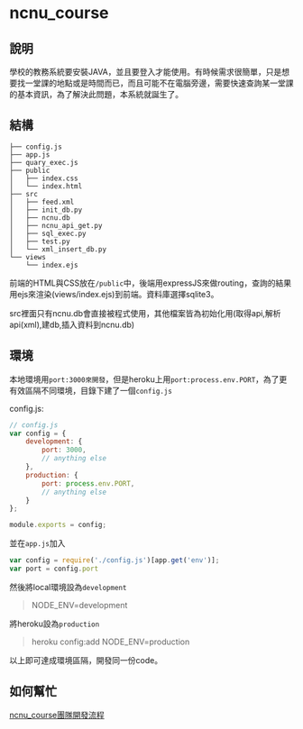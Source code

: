 # ncnu_course


## 說明


學校的教務系統要安裝JAVA，並且要登入才能使用。有時候需求很簡單，只是想要找一堂課的地點或是時間而已，而且可能不在電腦旁邊，需要快速查詢某一堂課的基本資訊，為了解決此問題，本系統就誕生了。

## 結構

```
├── config.js
├── app.js
├── quary_exec.js
├── public
│   ├── index.css
│   └── index.html
├── src
│   ├── feed.xml
│   ├── init_db.py
│   ├── ncnu.db
│   ├── ncnu_api_get.py
│   ├── sql_exec.py
│   ├── test.py
│   └── xml_insert_db.py
└── views
    └── index.ejs
```

前端的HTML與CSS放在`/public`中，後端用expressJS來做routing，查詢的結果用ejs來渲染(views/index.ejs)到前端。資料庫選擇sqlite3。

src裡面只有ncnu.db會直接被程式使用，其他檔案皆為初始化用(取得api,解析api(xml),建db,插入資料到ncnu.db)

## 環境

本地環境用`port:3000來開發`，但是heroku上用`port:process.env.PORT`，為了更有效區隔不同環境，目錄下建了一個`config.js`

config.js:

```javascript
// config.js
var config = {
    development: {
        port: 3000,
        // anything else
    },
    production: {
        port: process.env.PORT,
        // anything else
    }
};

module.exports = config;
```

並在`app.js`加入

```javascript
var config = require('./config.js')[app.get('env')];
var port = config.port
```

然後將local環境設為`development`

> NODE_ENV=development

將heroku設為`production`

> heroku config:add NODE_ENV=production

以上即可達成環境區隔，開發同一份code。

## 如何幫忙

[ncnu_course團隊開發流程](https://hackmd.io/lm5n3SpIR9--ddRyI17J8g?view)
